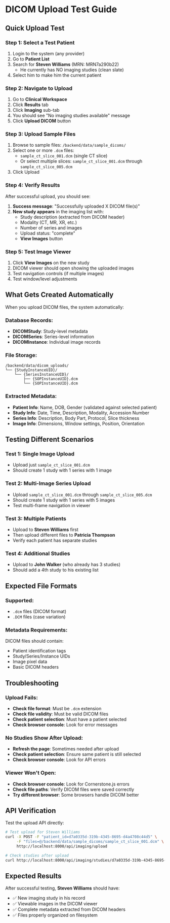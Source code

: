 # DICOM Upload Test Guide

## Quick Upload Test

### Step 1: Select a Test Patient
1. Login to the system (any provider)
2. Go to **Patient List**
3. Search for **Steven Williams** (MRN: MRN7a290b22)
   - He currently has NO imaging studies (clean slate)
4. Select him to make him the current patient

### Step 2: Navigate to Upload
1. Go to **Clinical Workspace**
2. Click **Results** tab
3. Click **Imaging** sub-tab
4. You should see "No imaging studies available" message
5. Click **Upload DICOM** button

### Step 3: Upload Sample Files
1. Browse to sample files: `/backend/data/sample_dicoms/`
2. Select one or more `.dcm` files:
   - `sample_ct_slice_001.dcm` (single CT slice)
   - Or select multiple slices: `sample_ct_slice_001.dcm` through `sample_ct_slice_005.dcm`
3. Click Upload

### Step 4: Verify Results
After successful upload, you should see:
1. **Success message**: "Successfully uploaded X DICOM file(s)"
2. **New study appears** in the imaging list with:
   - Study description (extracted from DICOM header)
   - Modality (CT, MR, XR, etc.)
   - Number of series and images
   - Upload status: "complete"
   - **View Images** button

### Step 5: Test Image Viewer
1. Click **View Images** on the new study
2. DICOM viewer should open showing the uploaded images
3. Test navigation controls (if multiple images)
4. Test window/level adjustments

## What Gets Created Automatically

When you upload DICOM files, the system automatically:

### Database Records:
- **DICOMStudy**: Study-level metadata
- **DICOMSeries**: Series-level information  
- **DICOMInstance**: Individual image records

### File Storage:
```
/backend/data/dicom_uploads/
└── {StudyInstanceUID}/
    └── {SeriesInstanceUID}/
        ├── {SOPInstanceUID}.dcm
        └── {SOPInstanceUID}.dcm
```

### Extracted Metadata:
- **Patient Info**: Name, DOB, Gender (validated against selected patient)
- **Study Info**: Date, Time, Description, Modality, Accession Number
- **Series Info**: Description, Body Part, Protocol, Slice thickness
- **Image Info**: Dimensions, Window settings, Position, Orientation

## Testing Different Scenarios

### Test 1: Single Image Upload
- Upload just `sample_ct_slice_001.dcm`
- Should create 1 study with 1 series with 1 image

### Test 2: Multi-Image Series Upload  
- Upload `sample_ct_slice_001.dcm` through `sample_ct_slice_005.dcm`
- Should create 1 study with 1 series with 5 images
- Test multi-frame navigation in viewer

### Test 3: Multiple Patients
- Upload to **Steven Williams** first
- Then upload different files to **Patricia Thompson**
- Verify each patient has separate studies

### Test 4: Additional Studies
- Upload to **John Walker** (who already has 3 studies)
- Should add a 4th study to his existing list

## Expected File Formats

### Supported:
- `.dcm` files (DICOM format)
- `.DCM` files (case variation)

### Metadata Requirements:
DICOM files should contain:
- Patient identification tags
- Study/Series/Instance UIDs
- Image pixel data
- Basic DICOM headers

## Troubleshooting

### Upload Fails:
- **Check file format**: Must be `.dcm` extension
- **Check file validity**: Must be valid DICOM files
- **Check patient selection**: Must have a patient selected
- **Check browser console**: Look for error messages

### No Studies Show After Upload:
- **Refresh the page**: Sometimes needed after upload
- **Check patient selection**: Ensure same patient is still selected
- **Check browser console**: Look for API errors

### Viewer Won't Open:
- **Check browser console**: Look for Cornerstone.js errors
- **Check file paths**: Verify DICOM files were saved correctly
- **Try different browser**: Some browsers handle DICOM better

## API Verification

Test the upload API directly:
```bash
# Test upload for Steven Williams
curl -X POST -F "patient_id=d7a0335d-319b-4345-8695-d4a4708c44d5" \
     -F "files=@/backend/data/sample_dicoms/sample_ct_slice_001.dcm" \
     http://localhost:8000/api/imaging/upload

# Check studies after upload
curl http://localhost:8000/api/imaging/studies/d7a0335d-319b-4345-8695-d4a4708c44d5
```

## Expected Results

After successful testing, **Steven Williams** should have:
- ✅ New imaging study in his record
- ✅ Viewable images in the DICOM viewer
- ✅ Complete metadata extracted from DICOM headers
- ✅ Files properly organized on filesystem